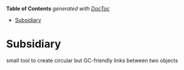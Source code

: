 <!-- START doctoc generated TOC please keep comment here to allow auto update -->
<!-- DON'T EDIT THIS SECTION, INSTEAD RE-RUN doctoc TO UPDATE -->
**Table of Contents**  *generated with [DocToc](https://github.com/thlorenz/doctoc)*

- [Subsidiary](#subsidiary)

<!-- END doctoc generated TOC please keep comment here to allow auto update -->



# Subsidiary

small tool to create circular but GC-friendly links between two objects


<!-- ## To Do -->

<!-- * **`[–]`** -->

<!-- ## Is Done -->

<!-- * **`[+]`** -->
